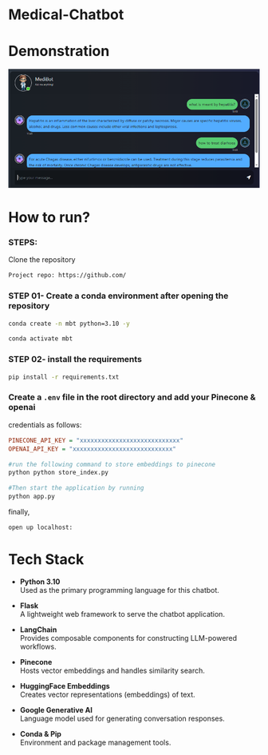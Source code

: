 # Medical-Chatbot

# Demonstration 
![alt text](image.png)

# How to run?
### STEPS:

Clone the repository

```bash
Project repo: https://github.com/
```

### STEP 01- Create a conda environment after opening the repository

```bash
conda create -n mbt python=3.10 -y
```

```bash
conda activate mbt
```

### STEP 02- install the requirements
```bash
pip install -r requirements.txt
```

### Create a `.env` file in the root directory and add your Pinecone & openai
credentials as follows:

```ini
PINECONE_API_KEY = "xxxxxxxxxxxxxxxxxxxxxxxxxxxx"
OPENAI_API_KEY = "xxxxxxxxxxxxxxxxxxxxxxxxxxxx"
```

```bash
#run the following command to store embeddings to pinecone
python python store_index.py
```

```bash
#Then start the application by running
python app.py
```

finally,
```bash
open up localhost:
```

# Tech Stack

- **Python 3.10**  
  Used as the primary programming language for this chatbot.

- **Flask**  
  A lightweight web framework to serve the chatbot application.

- **LangChain**  
  Provides composable components for constructing LLM-powered workflows.

- **Pinecone**  
  Hosts vector embeddings and handles similarity search.

- **HuggingFace Embeddings**  
  Creates vector representations (embeddings) of text.

- **Google Generative AI**  
  Language model used for generating conversation responses.

- **Conda & Pip**  
  Environment and package management tools.